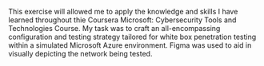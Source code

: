 This exercise will allowed me to apply the knowledge and skills I have learned throughout thie Coursera Microsoft: Cybersecurity Tools and Technologies Course. My task was to craft an all-encompassing configuration and testing strategy tailored for white box penetration testing within a simulated Microsoft Azure environment. Figma was used to aid in visually depicting the network being tested.
